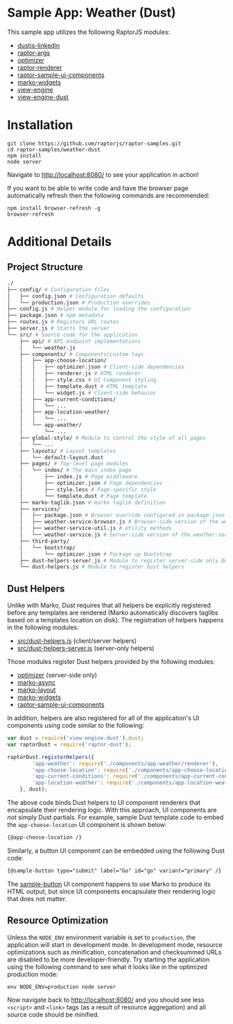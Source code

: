 Sample App: Weather (Dust)
======================================

This sample app utilizes the following RaptorJS modules:

* [dustjs-linkedin](https://github.com/linkedin/dustjs)
* [raptor-args](https://github.com/raptorjs/raptor-args)
* [optimizer](https://github.com/raptorjs/optimizer)
* [raptor-renderer](https://github.com/raptorjs/raptor-renderer)
* [raptor-sample-ui-components](https://github.com/raptorjs/raptor-sample-ui-components)
* [marko-widgets](https://github.com/raptorjs/marko-widgets)
* [view-engine](https://github.com/patrick-steele-idem/view-engine)
* [view-engine-dust](https://github.com/patrick-steele-idem/view-engine-dust)

# Installation

```
git clone https://github.com/raptorjs/raptor-samples.git
cd raptor-samples/weather-dust
npm install
node server
```

Navigate to [http://localhost:8080/](http://localhost:8080/) to see your application in action!

If you want to be able to write code and have the browser page automatically refresh then the following commands are recommended:

```
npm install browser-refresh -g
browser-refresh
```

# Additional Details

## Project Structure

```bash
./
├── config/ # Configuration files
│   ├── config.json # Configuration defaults
│   └── production.json # Production overrides
├── config.js # Helper module for loading the configuration
├── package.json # npm metadata
├── routes.js # Registers URL routes
├── server.js # Starts the server
└── src/ # Source code for the application
    ├── api/ # API endpoint implementations
    │   └── weather.js
    ├── components/ # Components/custom tags
    │   ├── app-choose-location/
    │   │   ├── optimizer.json # Client-side dependencies
    │   │   ├── renderer.js # HTML renderer
    │   │   ├── style.css # UI Component styling
    │   │   ├── template.dust # HTML template
    │   │   └── widget.js # Client-side behavior
    │   ├── app-current-conditions/
    │   │   └── ...
    │   ├── app-location-weather/
    │   │   └── ...
    │   └── app-weather/
    │       └── ...
    ├── global-style/ # Module to control the style of all pages
    │   └── ...
    ├── layouts/ # Layout templates
    │   └── default-layout.dust
    ├── pages/ # Top-level page modules
    │   └── index/ # The main index page
    │       ├── index.js # Page middleware
    │       ├── optimizer.json # Page dependencies
    │       ├── style.less # Page-specific style
    │       └── template.dust # Page template
    ├── marko-taglib.json # marko taglib definition
    ├── services/
    │   ├── package.json # Browser override configured in package.json
    │   ├── weather-service-browser.js # Browser-side version of the weather-service module
    │   ├── weather-service-util.js # Utility methods
    │   └── weather-service.js # Server-side version of the weather-service module
    ├── third-party/
    │   └── bootstrap/
    │       └── optimizer.json # Package up Bootstrap
    ├── dust-helpers-server.js # Module to register server-side only Dust helpers
    └── dust-helpers.js # Module to register Dust helpers
```

## Dust Helpers

Unlike with Marko, Dust requires that all helpers be explicitly registered before any templates are rendered (Marko automatically discovers taglibs based on a templates location on disk). The registration of helpers happens in the following modules:

* [src/dust-helpers.js](src/dust-helpers.js) (client/server helpers)
* [src/dust-helpers-server.js](src/dust-helpers-server.js) (server-only helpers)

Those modules register Dust helpers provided by the following modules:

* [optimizer](https://github.com/raptorjs/optimizer) (server-side only)
* [marko-async](https://github.com/raptorjs/marko-async)
* [marko-layout](https://github.com/raptorjs/marko-layout)
* [marko-widgets](https://github.com/raptorjs/marko-widgets)
* [raptor-sample-ui-components](https://github.com/raptorjs/raptor-sample-ui-components)

In addition, helpers are also registered for all of the application's UI components using code similar to the following:

```javascript
var dust = require('view-engine-dust').dust;
var raptorDust = require('raptor-dust');

raptorDust.registerHelpers({
        'app-weather': require('./components/app-weather/renderer'),
        'app-choose-location': require('./components/app-choose-location/renderer'),
        'app-current-conditions': require('./components/app-current-conditions/renderer'),
        'app-location-weather': require('./components/app-location-weather/renderer')
    }, dust);
```

The above code binds Dust helpers to UI component renderers that encapsulate their rendering logic. With this approach, UI components are _not_ simply Dust partials. For example, sample Dust template code to embed the `app-choose-location` UI component is shown below:

```html
{@app-choose-location /}
```

Similarly, a button UI component can be embedded using the following Dust code:

```html
{@sample-button type="submit" label="Go" id="go" variant="primary" /}
```

The [sample-button](https://github.com/raptorjs/raptor-sample-ui-components/tree/master/components/sample-button) UI component happens to use Marko to produce its HTML output, but since UI components encapsulate their rendering logic that does not matter.

## Resource Optimization

Unless the `NODE_ENV` environment variable is set to `production`, the application will start in development mode. In development mode, resource optimizations such as minification, concatenation and checksummed URLs are disabled to be more developer-friendly. Try starting the application using the following command to see what it looks like in the optimized production mode:

```
env NODE_ENV=production node server
```

Now navigate back to [http://localhost:8080/](http://localhost:8080/) and you should see less `<script>` and `<link>` tags (as a result of resource aggregation) and all source code should be minified.

